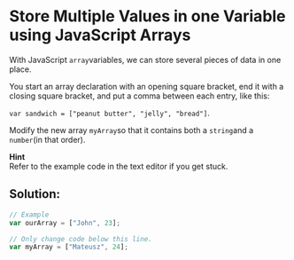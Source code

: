 # Store Multiple Values in one Variable using JavaScript Arrays

With JavaScript `array`variables, we can store several pieces of data in one place.

You start an array declaration with an opening square bracket, end it with a closing square bracket, and put a comma between each entry, like this:

`var sandwich = ["peanut butter", "jelly", "bread"]`.

Modify the new array `myArray`so that it contains both a `string`and a `number`\(in that order\).

**Hint**  
Refer to the example code in the text editor if you get stuck.

## Solution:

```javascript
// Example
var ourArray = ["John", 23];

// Only change code below this line.
var myArray = ["Mateusz", 24];
```

 

